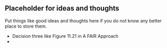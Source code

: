 ## Placeholder for ideas and thoughts
Put things like good ideas and thoughts here if you do not know any better place to store them.

- Decision three like Figure 11.21 in A FAIR Approach
- 
